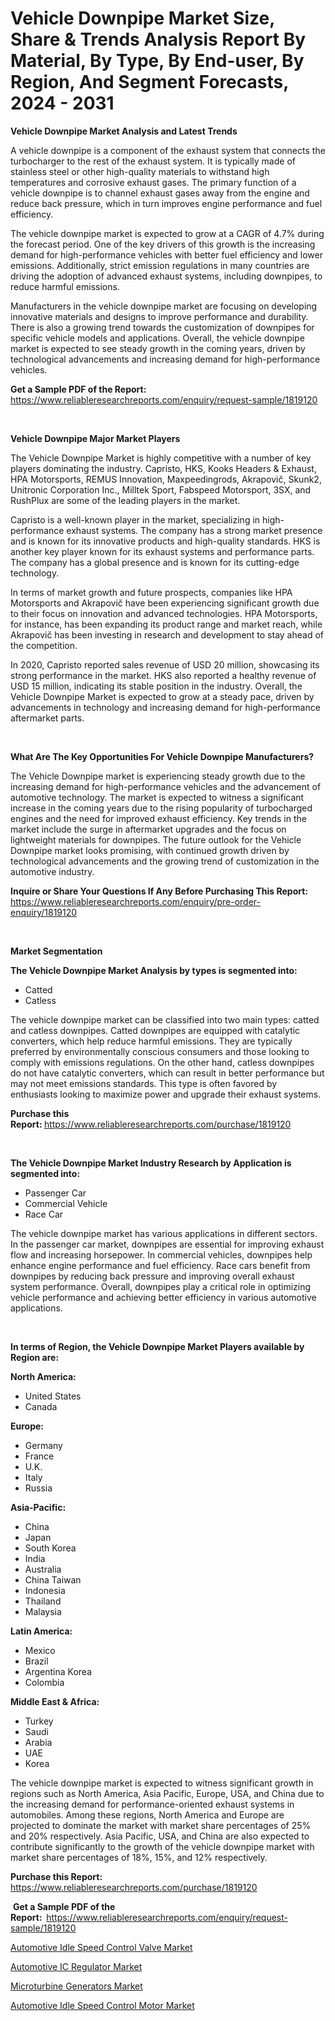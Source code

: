 <p><h1>Vehicle Downpipe Market Size, Share & Trends Analysis Report By Material, By Type, By End-user, By Region, And Segment Forecasts, 2024 - 2031</h1></p><p><strong>Vehicle Downpipe Market Analysis and Latest Trends</strong></p>
<p><p>A vehicle downpipe is a component of the exhaust system that connects the turbocharger to the rest of the exhaust system. It is typically made of stainless steel or other high-quality materials to withstand high temperatures and corrosive exhaust gases. The primary function of a vehicle downpipe is to channel exhaust gases away from the engine and reduce back pressure, which in turn improves engine performance and fuel efficiency.</p><p>The vehicle downpipe market is expected to grow at a CAGR of 4.7% during the forecast period. One of the key drivers of this growth is the increasing demand for high-performance vehicles with better fuel efficiency and lower emissions. Additionally, strict emission regulations in many countries are driving the adoption of advanced exhaust systems, including downpipes, to reduce harmful emissions.</p><p>Manufacturers in the vehicle downpipe market are focusing on developing innovative materials and designs to improve performance and durability. There is also a growing trend towards the customization of downpipes for specific vehicle models and applications. Overall, the vehicle downpipe market is expected to see steady growth in the coming years, driven by technological advancements and increasing demand for high-performance vehicles.</p></p>
<p><strong>Get a Sample PDF of the Report:&nbsp;</strong> <a href="https://www.reliableresearchreports.com/enquiry/request-sample/1819120">https://www.reliableresearchreports.com/enquiry/request-sample/1819120</a></p>
<p>&nbsp;</p>
<p><strong>Vehicle Downpipe Major Market Players</strong></p>
<p><p>The Vehicle Downpipe Market is highly competitive with a number of key players dominating the industry. Capristo, HKS, Kooks Headers & Exhaust, HPA Motorsports, REMUS Innovation, Maxpeedingrods, Akrapovič, Skunk2, Unitronic Corporation Inc., Milltek Sport, Fabspeed Motorsport, 3SX, and RushPlux are some of the leading players in the market.</p><p>Capristo is a well-known player in the market, specializing in high-performance exhaust systems. The company has a strong market presence and is known for its innovative products and high-quality standards. HKS is another key player known for its exhaust systems and performance parts. The company has a global presence and is known for its cutting-edge technology.</p><p>In terms of market growth and future prospects, companies like HPA Motorsports and Akrapovič have been experiencing significant growth due to their focus on innovation and advanced technologies. HPA Motorsports, for instance, has been expanding its product range and market reach, while Akrapovič has been investing in research and development to stay ahead of the competition.</p><p>In 2020, Capristo reported sales revenue of USD 20 million, showcasing its strong performance in the market. HKS also reported a healthy revenue of USD 15 million, indicating its stable position in the industry. Overall, the Vehicle Downpipe Market is expected to grow at a steady pace, driven by advancements in technology and increasing demand for high-performance aftermarket parts.</p></p>
<p>&nbsp;</p>
<p><strong>What Are The Key Opportunities For Vehicle Downpipe Manufacturers?</strong></p>
<p><p>The Vehicle Downpipe market is experiencing steady growth due to the increasing demand for high-performance vehicles and the advancement of automotive technology. The market is expected to witness a significant increase in the coming years due to the rising popularity of turbocharged engines and the need for improved exhaust efficiency. Key trends in the market include the surge in aftermarket upgrades and the focus on lightweight materials for downpipes. The future outlook for the Vehicle Downpipe market looks promising, with continued growth driven by technological advancements and the growing trend of customization in the automotive industry.</p></p>
<p><strong>Inquire or Share Your Questions If Any Before Purchasing This Report:</strong> <a href="https://www.reliableresearchreports.com/enquiry/pre-order-enquiry/1819120">https://www.reliableresearchreports.com/enquiry/pre-order-enquiry/1819120</a></p>
<p>&nbsp;</p>
<p><strong>Market Segmentation</strong></p>
<p><strong>The Vehicle Downpipe Market Analysis by types is segmented into:</strong></p>
<p><ul><li>Catted</li><li>Catless</li></ul></p>
<p><p>The vehicle downpipe market can be classified into two main types: catted and catless downpipes. Catted downpipes are equipped with catalytic converters, which help reduce harmful emissions. They are typically preferred by environmentally conscious consumers and those looking to comply with emissions regulations. On the other hand, catless downpipes do not have catalytic converters, which can result in better performance but may not meet emissions standards. This type is often favored by enthusiasts looking to maximize power and upgrade their exhaust systems.</p></p>
<p><strong>Purchase this Report:&nbsp;</strong><a href="https://www.reliableresearchreports.com/purchase/1819120">https://www.reliableresearchreports.com/purchase/1819120</a></p>
<p>&nbsp;</p>
<p><strong>The Vehicle Downpipe Market Industry Research by Application is segmented into:</strong></p>
<p><ul><li>Passenger Car</li><li>Commercial Vehicle</li><li>Race Car</li></ul></p>
<p><p>The vehicle downpipe market has various applications in different sectors. In the passenger car market, downpipes are essential for improving exhaust flow and increasing horsepower. In commercial vehicles, downpipes help enhance engine performance and fuel efficiency. Race cars benefit from downpipes by reducing back pressure and improving overall exhaust system performance. Overall, downpipes play a critical role in optimizing vehicle performance and achieving better efficiency in various automotive applications.</p></p>
<p>&nbsp;</p>
<p><strong>In terms of Region, the Vehicle Downpipe Market Players available by Region are:</strong></p>
<p>
    <p> <strong> North America: </strong>
        <ul>
            <li>United States</li>
            <li>Canada</li>
        </ul>
        </p> 
    <p> <strong> Europe: </strong>
        <ul>
            <li>Germany</li>
            <li>France</li>
            <li>U.K.</li>
            <li>Italy</li>
            <li>Russia</li>
        </ul>
        </p> 
    <p> <strong> Asia-Pacific: </strong>
        <ul>
            <li>China</li>
            <li>Japan</li>
            <li>South Korea</li>
            <li>India</li>
            <li>Australia</li>
            <li>China Taiwan</li>
            <li>Indonesia</li>
            <li>Thailand</li>
            <li>Malaysia</li>
        </ul>
        </p> 
    <p> <strong> Latin America: </strong>
        <ul>
            <li>Mexico</li>
            <li>Brazil</li>
            <li>Argentina Korea</li>
            <li>Colombia</li>
        </ul>
        </p> 
    <p> <strong> Middle East & Africa: </strong>
        <ul>
            <li>Turkey</li>
            <li>Saudi</li>
            <li>Arabia</li>
            <li>UAE</li>
            <li>Korea</li>
        </ul>
    </p>
    </p>
<p><p>The vehicle downpipe market is expected to witness significant growth in regions such as North America, Asia Pacific, Europe, USA, and China due to the increasing demand for performance-oriented exhaust systems in automobiles. Among these regions, North America and Europe are projected to dominate the market with market share percentages of 25% and 20% respectively. Asia Pacific, USA, and China are also expected to contribute significantly to the growth of the vehicle downpipe market with market share percentages of 18%, 15%, and 12% respectively.</p></p>
<p><strong>Purchase this Report: </strong><a href="https://www.reliableresearchreports.com/purchase/1819120">https://www.reliableresearchreports.com/purchase/1819120</a></p>
<p>&nbsp;<strong>Get a Sample PDF of the Report:&nbsp;&nbsp;</strong><a href="https://www.reliableresearchreports.com/enquiry/request-sample/1819120">https://www.reliableresearchreports.com/enquiry/request-sample/1819120</a></p>
<p><strong></strong></p>
<p><p><a href="https://view.publitas.com/reportprime-1/automotive-idle-speed-control-valve-market-insights-market-players-and-forecast-till-2030/">Automotive Idle Speed Control Valve Market</a></p><p><a href="https://view.publitas.com/reportprime-1/automotive-ic-regulator-market-size-market-trends-and-growth-outlook-forecasted-for-period-from-2023-to-2030/">Automotive IC Regulator Market</a></p><p><a href="https://natural-crush-b99.notion.site/Decoding-the-Microturbine-Generators-Market-A-Deep-Dive-into-the-Latest-Market-Trends-Market-Segme-160c5be2afea4eccaade08df515d9619">Microturbine Generators Market</a></p><p><a href="https://view.publitas.com/reportprime-1/automotive-idle-speed-control-motor-market-a-comprehensive-report-of-its-market-share-growth-trends-2023-2030/">Automotive Idle Speed Control Motor Market</a></p></p>